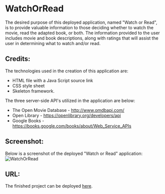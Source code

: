 # WatchOrRead

The desired purpose of this deployed application, named "Watch or Read", is to provide valuable information to those deciding whether to watch the movie, read the adapted book, or both.  The information provided to the user includes movie and book descriptions, along with ratings that will assist the user in determining what to watch and/or read.  

## Credits:
The technologies used in the creation of this application are:

* HTML file with a Java Script source link
* CSS style sheet
* Skeleton framework.

The three server-side API's utilized in the application are below:

* The Open Movie Database - http://www.omdbapi.com/ 
* Open Library - https://openlibrary.org/developers/api 
* Google Books - https://books.google.com/books/about/Web_Service_APIs

## Screenshot:
Below is a screenshot of the deployed "Watch or Read" application:
![WatchOrRead](assets/watchOrRead)

## URL:
The finished project can be deployed [here](https://breakfastitem.github.io/WatchOrRead/).